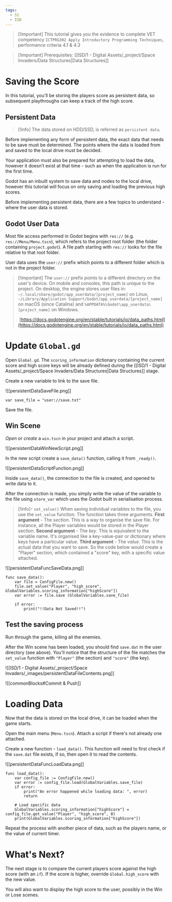 ```yaml
---
tags:
  - S1
  - ISD
---
```

> [!important] This tutorial gives you the evidence to complete VET competency `ICTPRG302 Apply Introductory Programming Techniques`, performance criteria 4.1 & 4.3

> [!important] Prerequisites: [[ISD/1 - Digital Assets/_project/Space Invaders/Data Structures|Data Structures]]
# Saving the Score

In this tutorial, you'll be storing the players score as persistent data, so subsequent playthroughs can keep a track of the high score.
## Persistent Data

> [!info] The data stored on HDD/SSD, is referred as `persistent data`.

Before implementing any form of persistent data, the exact data that needs to be save must be determined. The points where the data is loaded from and saved to the local drive must be decided.

Your application must also be prepared for attempting to load the data, however it doesn’t exist at that time - such as when the application is run for the first time.

Godot has an inbuilt system to save data and nodes to the local drive, however this tutorial will focus on only saving and loading the previous high scores.

Before implementing persistent data, there are a few topics to understand - where the user data is stored.

## Godot User Data

Most file access performed in Godot begins with `res://` (e.g. `res://Menu/Menu.tscn`), which refers to the project root folder (the folder containing `project.godot`). A file path starting with `res://` looks for the file relative to that root folder.

User data uses the `user://` prefix which points to a different folder which is not in the project folder.

> [!important] The `user://` prefix points to a different directory on the user's device. On mobile and consoles, this path is unique to the project. On desktop, the engine stores user files in:
> `~/.local/share/godot/app_userdata/[project_name]` on Linux, 
> `~/Library/Application Support/Godot/app_userdata/[project_name]` on macOS (since Catalina) and
> `%APPDATA%\Godot\app_userdata\[project_name]` on Windows.
> 
> [https://docs.godotengine.org/en/stable/tutorials/io/data_paths.html](https://docs.godotengine.org/en/stable/tutorials/io/data_paths.html)




# Update `Global.gd`

Open `Global.gd`. The `scoring_information` dictionary containing the current score and high score keys will be already defined during the [[ISD/1 - Digital Assets/_project/Space Invaders/Data Structures|Data Structures]] stage. 

Create a new variable to link to the save file.

![[persistentDataSaveFile.png]]

```gdscript
var save_file = "user://save.txt"
```

Save the file.
## Win Scene

*Open* or *create* a `win.tscn` in your project and attach a script.

![[persistentDataWinNewScript.png]]

In the new script create a `save_data()` function, calling it from `_ready()`.

![[persistentDataScriptFunction.png]]

Inside `save_data()`, the connection to the file is created, and opened to write data to it. 

After the connection is made, you simply write the value of the variable to the file using `store_var` which uses the Godot built in serialisation process.

> [!info]- `set_value()`
> When saving individual variables to the file, you use the `set_value` function. The function takes three arguments.
> **First argument** - The *section*. This is a way to organise the save file. For instance, all the Player variables would be stored in the Player section.
> **Second argument** - The *key*. This is equivalent to the variable name. It's organised like a key-value-pair or dictionary where keys have a particular value.
> **Third argument** - The *value*. This is the actual data that you want to save.
> So the code below would create a "Player" section, which contained a "score" key, with a specific value attached.

![[persistentDataFuncSaveData.png]]

```gdscript
func save_data():
	var file = ConfigFile.new()
	file.set_value("Player", "high_score", GlobalVariables.scoring_information["highScore"])
	var error := file.save (GlobalVariables.save_file)
	
	if error:
		print("!!Data Not Saved!!")
```

## Test the saving process

Run through the game, killing all the enemies. 

After the Win scene has been loaded, you should find `save.dat` in the user directory (see above). You'll notice that the structure of the file matches the `set_value` function with `"Player"` (the section) and `"score"` (the key).

![[ISD/1 - Digital Assets/_project/Space Invaders/_images/persistentDataFileContents.png]]

![[commonBlocks#Commit & Push]]
# Loading Data

Now that the data is stored on the local drive, it can be loaded when the game starts.

Open the main menu (`Menu.tscn`). Attach a script if there's not already one attached.

Create a new function - `load_data()`. This function will need to first check if the `save.dat` file exists, if so, then open it to read the contents.

![[persistentDataFuncLoadData.png]]



```gdscript
func load_data():
	var config_file := ConfigFile.new()
	var error := config_file.load(GlobalVariables.save_file)
	if error:
		print("An error happened while loading data: ", error)
		return
	
	# Load specific data
	GlobalVariables.scoring_information["highScore"] = config_file.get_value("Player", "high_score", 0)
	print(GlobalVariables.scoring_information["highScore"])
```

Repeat the process with another piece of data, such as the players name, or the value of current timer.

# What's Next?

The next stage is to compare the current players score against the high score (with an `if`). If the score is higher, override `Global.high_score` with the new value.

You will also want to display the high score to the user, possibly in the Win or Lose scenes.

